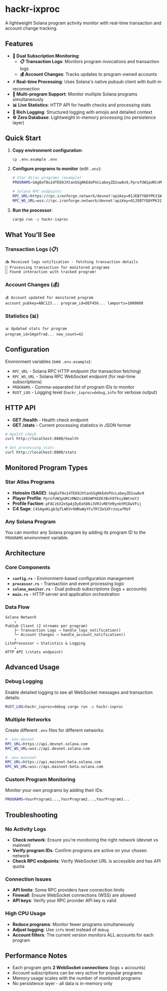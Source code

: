 # hackr-ixproc

A lightweight Solana program activity monitor with real-time transaction and account change tracking.

## Features

- **🚀 Dual Subscription Monitoring**:
  - **📋 Transaction Logs**: Monitors program invocations and transaction logs
  - **💰 Account Changes**: Tracks updates to program-owned accounts
- **⚡ Real-time Processing**: Uses Solana's native pubsub client with built-in reconnection
- **🎯 Multi-program Support**: Monitor multiple Solana programs simultaneously
- **📊 Live Statistics**: HTTP API for health checks and processing stats
- **🐞 Rich Logging**: Structured logging with emojis and detailed context
- **⚙️ Zero Database**: Lightweight in-memory processing (no persistence layer)

## Quick Start

1. **Copy environment configuration**:
   ```bash
   cp .env.example .env
   ```

2. **Configure programs to monitor** (edit `.env`):
   ```bash
   # Star Atlas programs (example)
   PROGRAMS=SAgEeT8u14TE69JXtanGSgNkEdoPUcLabeyZD2uw8x9,PprofUW1pURCnMW2si88GWPXEEK3Bvh9Tksy8WtnoYJ

   # Solana RPC endpoints
   RPC_URL=https://rpc.ironforge.network/devnet?apiKey=01JEB7YQ0YPK31WQTC0VQ5Y9YP
   RPC_WS_URL=wss://rpc.ironforge.network/devnet?apiKey=01JEB7YQ0YPK31WQTC0VQ5Y9YP
   ```

3. **Run the processor**:
   ```bash
   cargo run -p hackr-ixproc
   ```

## What You'll See

### Transaction Logs (📋)
```
📥 Received logs notification - fetching transaction details
🎉 Processing transaction for monitored programs
🚀 Found interaction with tracked program!
```

### Account Changes (💰)
```
💰 Account updated for monitored program
account_pubkey=ABC123... program_id=DEF456... lamports=1000000
```

### Statistics (📊)
```
📊 Updated stats for program
program_id=SAgeTraQ... new_count=42
```

## Configuration

Environment variables (see `.env.example`):

- `RPC_URL` - Solana RPC HTTP endpoint (for transaction fetching)
- `RPC_WS_URL` - Solana RPC WebSocket endpoint (for real-time subscriptions)
- `PROGRAMS` - Comma-separated list of program IDs to monitor
- `RUST_LOG` - Logging level (`hackr_ixproc=debug,info` for verbose output)

## HTTP API

- **GET /health** - Health check endpoint
- **GET /stats** - Current processing statistics in JSON format

```bash
# Health check
curl http://localhost:8080/health

# Get processing stats
curl http://localhost:8080/stats
```

## Monitored Program Types

### Star Atlas Programs
- **Holosim (SAGE)**: `SAgEeT8u14TE69JXtanGSgNkEdoPUcLabeyZD2uw8x9`
- **Player Profile**: `PprofUW1pURCnMW2si88GWPXEEK3Bvh9Tksy8WtnoYJ`
- **Profile Faction**: `pFACzkX2eSpAjDyEohD6i3VRJvREtH9ynbtM1DwVFsj`
- **C4 Sage**: `C4SAgeKLgb3pTLWhVr6NRwWyYFuTR7ZeSXFrzoLwfMzF`

### Any Solana Program
You can monitor any Solana program by adding its program ID to the `PROGRAMS` environment variable.

## Architecture

### Core Components
- **`config.rs`** - Environment-based configuration management
- **`processor.rs`** - Transaction and event processing logic
- **`solana_monitor.rs`** - Dual pubsub subscriptions (logs + accounts)
- **`main.rs`** - HTTP server and application orchestration

### Data Flow
```
Solana Network
    ↓
PubSub Client (2 streams per program)
    ├─ Transaction Logs → handle_logs_notification()
    └─ Account Changes → handle_account_notification()
    ↓
LiteProcessor → Statistics & Logging
    ↓
HTTP API (/stats endpoint)
```

## Advanced Usage

### Debug Logging
Enable detailed logging to see all WebSocket messages and transaction details:
```bash
RUST_LOG=hackr_ixproc=debug cargo run -p hackr-ixproc
```

### Multiple Networks
Create different `.env` files for different networks:
```bash
# .env.devnet
RPC_URL=https://api.devnet.solana.com
RPC_WS_URL=wss://api.devnet.solana.com

# .env.mainnet
RPC_URL=https://api.mainnet-beta.solana.com
RPC_WS_URL=wss://api.mainnet-beta.solana.com
```

### Custom Program Monitoring
Monitor your own programs by adding their IDs:
```bash
PROGRAMS=YourProgram1...,YourProgram2...,YourProgram3...
```

## Troubleshooting

### No Activity Logs
- **Check network**: Ensure you're monitoring the right network (devnet vs mainnet)
- **Verify program IDs**: Confirm programs are active on your chosen network
- **Check RPC endpoints**: Verify WebSocket URL is accessible and has API quota

### Connection Issues
- **API limits**: Some RPC providers have connection limits
- **Firewall**: Ensure WebSocket connections (WSS) are allowed
- **API keys**: Verify your RPC provider API key is valid

### High CPU Usage
- **Reduce programs**: Monitor fewer programs simultaneously
- **Adjust logging**: Use `info` level instead of `debug`
- **Account filters**: The current version monitors ALL accounts for each program

## Performance Notes

- Each program gets **2 WebSocket connections** (logs + accounts)
- Account subscriptions can be very active for popular programs
- Memory usage scales with the number of monitored programs
- No persistence layer - all data is in-memory only

